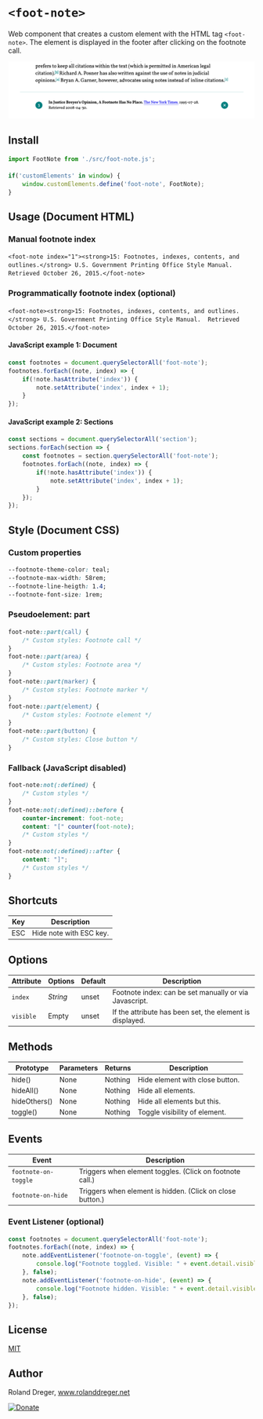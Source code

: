 # `<foot-note>`

Web component that creates a custom element with the HTML tag `<foot-note>`. The element is displayed in the footer after clicking on the footnote call.

<img src="https://github.com/RolandDreger/web-components/raw/master/foot-note/foot-note_web_component.png" title="Footnote web component" alt="Footnote web component">


## Install

```javascript
import FootNote from './src/foot-note.js';

if('customElements' in window) {
	window.customElements.define('foot-note', FootNote);
}
```


## Usage (Document HTML)
### Manual footnote index
`
<foot-note index="1"><strong>15: Footnotes, indexes, contents, and outlines.</strong> U.S. Government Printing Office Style Manual.  Retrieved October 26, 2015.</foot-note>
`

### Programmatically footnote index (optional)
`
<foot-note><strong>15: Footnotes, indexes, contents, and outlines.</strong> U.S. Government Printing Office Style Manual.  Retrieved October 26, 2015.</foot-note>
`

#### JavaScript example 1: Document

```javascript
const footnotes = document.querySelectorAll('foot-note');
footnotes.forEach((note, index) => {
	if(!note.hasAttribute('index')) {
		note.setAttribute('index', index + 1);
	}
});
```

#### JavaScript example 2: Sections
```javascript
const sections = document.querySelectorAll('section');
sections.forEach(section => {
	const footnotes = section.querySelectorAll('foot-note');
	footnotes.forEach((note, index) => {
		if(!note.hasAttribute('index')) {
			note.setAttribute('index', index + 1);
		}
	});
});
```


## Style (Document CSS)
### Custom properties
```css
--footnote-theme-color: teal;
--footnote-max-width: 58rem;
--footnote-line-heigth: 1.4;
--footnote-font-size: 1rem;
```

### Pseudoelement: part
```css
foot-note::part(call) {
	/* Custom styles: Footnote call */
}
foot-note::part(area) {
	/* Custom styles: Footnote area */
}
foot-note::part(marker) {
	/* Custom styles: Footnote marker */
}
foot-note::part(element) {
	/* Custom styles: Footnote element */
}
foot-note::part(button) {
	/* Custom styles: Close button */
}
```

### Fallback (JavaScript disabled)
```css
foot-note:not(:defined) {
	/* Custom styles */
}
foot-note:not(:defined)::before {
	counter-increment: foot-note;                  
  	content: "[" counter(foot-note);
	/* Custom styles */
}
foot-note:not(:defined)::after {             
  	content: "]";
	/* Custom styles */
}
```

## Shortcuts

| Key | Description            |
| --- | ---------------------- |
| ESC | Hide note with ESC key.|


## Options

| Attribute | Options  | Default | Description                                              | 
| --------- | -------- | ------- | -------------------------------------------------------- | 
| `index`   | *String* | unset   | Footnote index: can be set manually or via Javascript.   | 
| `visible` | Empty    | unset   | If the attribute has been set, the element is displayed. |


## Methods

| Prototype    | Parameters | Returns | Description                     | 
| ------------ | ---------- | ------- | ------------------------------- | 
| hide()       | None       | Nothing | Hide element with close button. | 
| hideAll()    | None       | Nothing | Hide all elements.              |
| hideOthers() | None       | Nothing | Hide all elements but this.     |
| toggle()     | None       | Nothing | Toggle visibility of element.   |


## Events

| Event                | Description                                               | 
| -------------------- | --------------------------------------------------------- | 
| `footnote-on-toggle` | Triggers when element toggles. (Click on footnote call.)  | 
| `footnote-on-hide`   | Triggers when element is hidden. (Click on close button.) |

### Event Listener (optional)
```javascript
const footnotes = document.querySelectorAll('foot-note');
footnotes.forEach((note, index) => {
	note.addEventListener('footnote-on-toggle', (event) => {
		console.log("Footnote toggled. Visible: " + event.detail.visible);
	}, false);
	note.addEventListener('footnote-on-hide', (event) => {
		console.log("Footnote hidden. Visible: " + event.detail.visible);
	}, false);
});
```


## License

[MIT](https://github.com/RolandDreger/web-components/blob/master/MIT-LICENSE.md)


## Author

Roland Dreger, www.rolanddreger.net

[![Donate](https://img.shields.io/badge/Donate-PayPal-green.svg)](https://www.paypal.com/cgi-bin/webscr?cmd=_donations&business=roland%2edreger%40a1%2enet&lc=AT&item_name=Roland%20Dreger%20%2f%20Donation%20for%20script%20development%20Kirby-Data-Importer&currency_code=EUR&bn=PP%2dDonationsBF%3abtn_donateCC_LG%2egif%3aNonHosted)